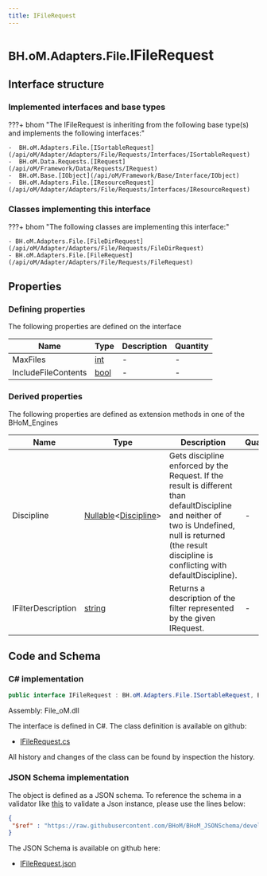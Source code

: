 ```yaml
---
title: IFileRequest
---
```


# <small>BH.oM.Adapters.File.</small>**IFileRequest**



## Interface structure

### Implemented interfaces and base types

???+ bhom "The IFileRequest is inheriting from the following base type(s) and implements the following interfaces:"

    -  BH.oM.Adapters.File.[ISortableRequest](/api/oM/Adapter/Adapters/File/Requests/Interfaces/ISortableRequest)
    -  BH.oM.Data.Requests.[IRequest](/api/oM/Framework/Data/Requests/IRequest)
    -  BH.oM.Base.[IObject](/api/oM/Framework/Base/Interface/IObject)
    -  BH.oM.Adapters.File.[IResourceRequest](/api/oM/Adapter/Adapters/File/Requests/Interfaces/IResourceRequest)


### Classes implementing this interface

???+ bhom "The following classes are implementing this interface:"

    - BH.oM.Adapters.File.[FileDirRequest](/api/oM/Adapter/Adapters/File/Requests/FileDirRequest)
    - BH.oM.Adapters.File.[FileRequest](/api/oM/Adapter/Adapters/File/Requests/FileRequest)


## Properties



### Defining properties

The following properties are defined on the interface

| Name             | Type             | Description      | Quantity         |
|------------------|------------------|------------------|------------------|
| MaxFiles | [int](https://learn.microsoft.com/en-us/dotnet/api/System.Int32?view=netstandard-2.0) | - | - |
| IncludeFileContents | [bool](https://learn.microsoft.com/en-us/dotnet/api/System.Boolean?view=netstandard-2.0) | - | - |


### Derived properties

The following properties are defined as extension methods in one of the BHoM_Engines

| Name             | Type             | Description      | Quantity         | Engine           |
|------------------|------------------|------------------|------------------|------------------|
| Discipline | [Nullable](https://learn.microsoft.com/en-us/dotnet/api/System.Nullable-1?view=netstandard-2.0)&lt;[Discipline](/api/oM/Adapter/Adapters/Revit/Enums/Discipline)&gt; | Gets discipline enforced by the Request. If the result is different than defaultDiscipline and neither of two is Undefined, null is returned (the result discipline is conflicting with defaultDiscipline). | - | Revit_Engine |
| IFilterDescription | [string](https://learn.microsoft.com/en-us/dotnet/api/System.String?view=netstandard-2.0) | Returns a description of the filter represented by the given IRequest. | - | Revit_Engine |


## Code and Schema

### C# implementation

``` C# title="C#"
public interface IFileRequest : BH.oM.Adapters.File.ISortableRequest, BH.oM.Data.Requests.IRequest, BH.oM.Base.IObject, BH.oM.Adapters.File.IResourceRequest
```

Assembly: File_oM.dll

The interface is defined in C#. The class definition is available on github:

- [IFileRequest.cs](https://github.com/BHoM/File_Toolkit/blob/develop/File_oM/Requests\Interfaces\IFileRequest.cs)

All history and changes of the class can be found by inspection the history.
### JSON Schema implementation

The object is defined as a JSON schema. To reference the schema in a validator like [this](https://www.jsonschemavalidator.net/) to validate a Json instance, please use the lines below:

``` json title="JSON Schema"
{
 "$ref" : "https://raw.githubusercontent.com/BHoM/BHoM_JSONSchema/develop/File_oM/IFileRequest.json"
}
```

The JSON Schema is available on github here:

- [IFileRequest.json](https://github.com/BHoM/BHoM_JSONSchema/blob/develop/File_oM/IFileRequest.json)
